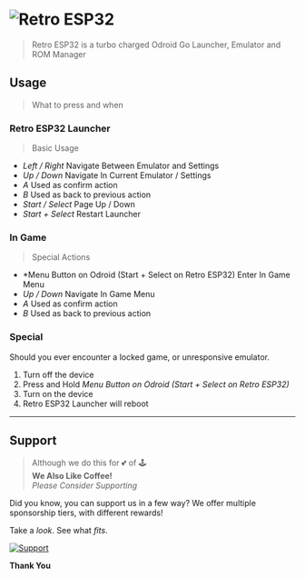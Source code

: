 # ![Retro ESP32](Assets/logo.jpg)
> Retro ESP32 is a turbo charged Odroid Go Launcher, Emulator and ROM Manager

## Usage
> What to press and when

### Retro ESP32 Launcher
> Basic Usage

- *Left / Right* Navigate Between Emulator and Settings
- *Up / Down* Navigate In Current Emulator / Settings
- *A* Used as confirm action
- *B* Used as back to previous action
- *Start / Select* Page Up / Down
- *Start + Select* Restart Launcher

### In Game
> Special Actions

- *Menu Button on Odroid (Start + Select on Retro ESP32) Enter In Game Menu
- *Up / Down* Navigate In Game Menu
- *A* Used as confirm action
- *B* Used as back to previous action

### Special

Should you ever encounter a locked game, or unresponsive emulator. 

1. Turn off the device
2. Press and Hold *Menu Button on Odroid (Start + Select on Retro ESP32)*
3. Turn on the device
4. Retro ESP32 Launcher will reboot

-----

## Support
> Although we do this for 💕 of 🕹️<br/>
> **We Also Like Coffee!** <br/>
> *Please Consider Supporting* <br/>



Did you know, you can support us in a few way? We offer multiple sponsorship tiers, with different rewards!

Take a *look*. 
See what *fits*.

 [![Support](https://raw.githubusercontent.com/retro-esp32/RetroESP32/master/Assets/sponsor.jpg)](https://github.com/sponsors/retro-esp32)

**Thank You**